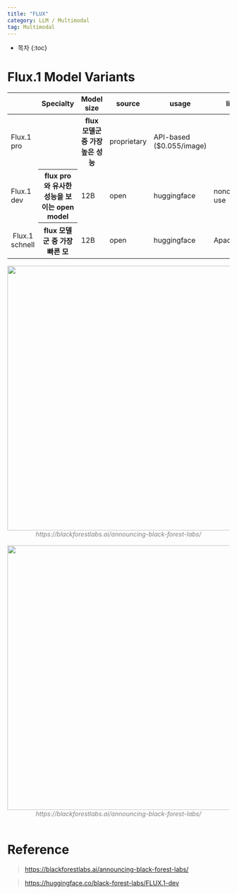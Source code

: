 ```yaml
---
title: "FLUX"
category: LLM / Multimodal
tag: Multimodal
---
```








* 목차
{:toc}











# Flux.1 Model Variants

<html>
  <table border="0" cellpadding="0" cellspacing="0" width="926" style="">
    <thead>
      <tr height="23" style="height:17.4pt">
        <th></th>
        <th>Specialty</th>
        <th>Model size</th>
        <th>source</th>
        <th>usage</th>
        <th>license&nbsp;</th>
        <th>base model</th>
        <th>training methode</th>
      </tr>
    </thead>
   <colgroup><col width="110" style="mso-width-source:userset;mso-width-alt:3507;width:82pt">
   <col width="87" style="mso-width-source:userset;mso-width-alt:2790;width:65pt">
   <col width="150" style="mso-width-source:userset;mso-width-alt:4787;width:112pt">
   <col width="191" style="mso-width-source:userset;mso-width-alt:6118;width:143pt">
   <col width="152" style="mso-width-source:userset;mso-width-alt:4864;width:114pt">
   <col width="236" style="mso-width-source:userset;mso-width-alt:7552;width:177pt">
   </colgroup>
    <tbody>
      <tr height="23" style="height:17.4pt">
        <td height="23" class="xl67" style="height:17.4pt">Flux.1 pro</td>
        <td></td>
        <th>flux 모델군 중 가장 높은 성능</th>
        <td>proprietary</td>
        <td>API-based ($0.055/image)</td>
        <td></td>
        <td rowspan="3" class="xl66">hybrid architecture of multimodal and parallel diffusion transformer<br>+ rotary positional embeddings<br>+ parallel attention layer</td>
        <td rowspan="3" class="xl66">Guidance Distillation + flow matching</td>
      </tr>
      <tr height="23" style="height:17.4pt">
        <td height="23" class="xl67" style="height:17.4pt">Flux.1 dev</td>
        <th>flux pro와 유사한 성능을 보이는 open model</th>
        <td>12B</td>
        <td>open</td>
        <td>huggingface</td>
        <td>noncommercial use</td>
      </tr>
      <tr height="23" style="height:17.4pt">
        <td height="23" class="xl67" style="height:17.4pt">&nbsp;Flux.1 schnell</td>
        <th>flux 모델군 중 가장 빠른 모</th>
        <td>12B</td>
        <td>open</td>
        <td>huggingface</td>
        <td>Apache 2.0</td>
      </tr>
    </tbody>
  </table>
</html>


<center><img width="600" src="https://github.com/user-attachments/assets/7a3b7b1e-ec03-420e-b734-592ec80b693f"></center>
<center><em style="color:gray;">https://blackforestlabs.ai/announcing-black-forest-labs/</em></center><br>


<center><img width="600" src="https://github.com/user-attachments/assets/e36d82e2-2ef3-4286-88db-bbd2d9314af6"></center>
<center><em style="color:gray;">https://blackforestlabs.ai/announcing-black-forest-labs/</em></center><br>


# Reference

> https://blackforestlabs.ai/announcing-black-forest-labs/

> https://huggingface.co/black-forest-labs/FLUX.1-dev
